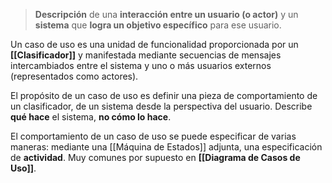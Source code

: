 > **Descripción** de una **interacción entre un usuario (o actor)** y un **sistema** que **logra un objetivo específico** para ese usuario.

Un caso de uso es una unidad de funcionalidad proporcionada por un **[[Clasificador]]** y manifestada mediante secuencias de mensajes intercambiados entre el sistema y uno o más usuarios externos (representados como actores).

El propósito de un caso de uso es definir una pieza de comportamiento de un clasificador, de un sistema desde la perspectiva del usuario. Describe **qué hace** el sistema, **no cómo lo hace**.

El comportamiento de un caso de uso se puede especificar de varias maneras: mediante una [[Máquina de Estados]] adjunta, una especificación de **actividad**.
Muy comunes por supuesto en **[[Diagrama de Casos de Uso]]**.


